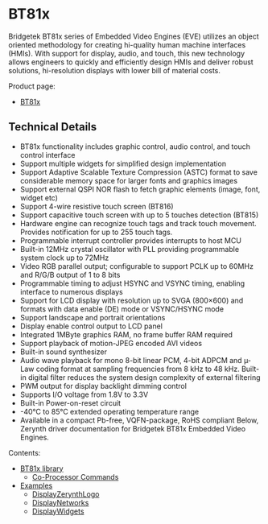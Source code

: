
# BT81x

Bridgetek BT81x series of Embedded Video Engines (EVE) utilizes an object oriented methodology for creating hi-quality human machine interfaces (HMIs). With support for display, audio, and touch, this new technology allows engineers to quickly and efficiently design HMIs and deliver robust solutions, hi-resolution displays with lower bill of material costs.

Product page:


* [BT81x](https://brtchip.com/bt81x)

## Technical Details


* BT81x functionality includes graphic control, audio control, and touch control interface
* Support multiple widgets for simplified design implementation
* Support Adaptive Scalable Texture Compression (ASTC) format to save considerable memory space for larger fonts and graphics images
* Support external QSPI NOR flash to fetch graphic elements (image, font, widget etc)
* Support 4-wire resistive touch screen (BT816)
* Support capacitive touch screen with up to 5 touches detection (BT815)
* Hardware engine can recognize touch tags and track touch movement. Provides notification for up to 255 touch tags.
* Programmable interrupt controller provides interrupts to host MCU
* Built-in 12MHz crystal oscillator with PLL providing programmable system clock up to 72MHz
* Video RGB parallel output; configurable to support PCLK up to 60MHz and R/G/B output of 1 to 8 bits
* Programmable timing to adjust HSYNC and VSYNC timing, enabling interface to numerous displays
* Support for LCD display with resolution up to SVGA (800×600) and formats with data enable (DE) mode or VSYNC/HSYNC mode
* Support landscape and portrait orientations
* Display enable control output to LCD panel
* Integrated 1MByte graphics RAM, no frame buffer RAM required
* Support playback of motion-JPEG encoded AVI videos
* Built-in sound synthesizer
* Audio wave playback for mono 8-bit linear PCM, 4-bit ADPCM and µ-Law coding format at sampling frequencies from 8 kHz to 48 kHz. Built-in digital filter reduces the system design complexity of external filtering
* PWM output for display backlight dimming control
* Supports I/O voltage from 1.8V to 3.3V
* Built-in Power-on-reset circuit
* -40°C to 85°C extended operating temperature range
* Available in a compact Pb-free, VQFN-package, RoHS compliant
Below, Zerynth driver documentation for Bridgetek BT81x Embedded Video Engines.

Contents:

 * [BT81x library](https://docs.zerynth.com/latest/official/lib.bridgetek.bt81x/docs/official_lib.bridgetek.bt81x_bt81x.html)
    * [Co-Processor Commands](https://docs.zerynth.com/latest/official/lib.bridgetek.bt81x/docs/official_lib.bridgetek.bt81x_bt81x.html#co-processor-commands)
 * [Examples](https://docs.zerynth.com/latest/official/lib.bridgetek.bt81x/examples/examples.html)
	 * [DisplayZerynthLogo](https://docs.zerynth.com/latest/official/lib.bridgetek.bt81x/examples/examples.html#displayzerynthlogo)
	 * [DisplayNetworks](https://docs.zerynth.com/latest/official/lib.bridgetek.bt81x/examples/examples.html#displaynetworks)
	 * [DisplayWidgets](https://docs.zerynth.com/latest/official/lib.bridgetek.bt81x/examples/examples.html#displaywidgets)

<!--stackedit_data:
eyJoaXN0b3J5IjpbMjEyNDAxMjE1OCwtMTcxMjExMDU3N119
-->
